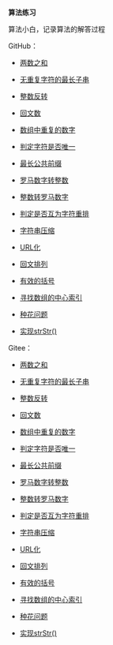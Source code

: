**算法练习**

算法小白，记录算法的解答过程

GitHub：

* [两数之和](https://github.com/zjhpure/algorithmPractice/tree/master/src/main/java/org/pure/algorithm/twoSum/title.md)

* [无重复字符的最长子串](https://github.com/zjhpure/algorithmPractice/tree/master/src/main/java/org/pure/algorithm/longestSubstring/title.md)

* [整数反转](https://github.com/zjhpure/algorithmPractice/tree/master/src/main/java/org/pure/algorithm/palindromeNum/title.md)

* [回文数](https://github.com/zjhpure/algorithmPractice/tree/master/src/main/java/org/pure/algorithm/intReverse/title.md)

* [数组中重复的数字](https://github.com/zjhpure/algorithmPractice/tree/master/src/main/java/org/pure/algorithm/repeatNum/title.md)

* [判定字符是否唯一](https://github.com/zjhpure/algorithmPractice/tree/master/src/main/java/org/pure/algorithm/strIsUnique/title.md)

* [最长公共前缀](https://github.com/zjhpure/algorithmPractice/tree/master/src/main/java/org/pure/algorithm/longestCommonPre/title.md)

* [罗马数字转整数](https://github.com/zjhpure/algorithmPractice/tree/master/src/main/java/org/pure/algorithm/romanToInt/title.md)

* [整数转罗马数字](https://github.com/zjhpure/algorithmPractice/tree/master/src/main/java/org/pure/algorithm/intToRoman/title.md)

* [判定是否互为字符重排](https://github.com/zjhpure/algorithmPractice/tree/master/src/main/java/org/pure/algorithm/stringRepeatPermutation/title.md)

* [字符串压缩](https://github.com/zjhpure/algorithmPractice/tree/master/src/main/java/org/pure/algorithm/stringCompress/title.md)

* [URL化](https://github.com/zjhpure/algorithmPractice/tree/master/src/main/java/org/pure/algorithm/stringToUrl/title.md)

* [回文排列](https://github.com/zjhpure/algorithmPractice/tree/master/src/main/java/org/pure/algorithm/palindromePermutation/title.md)

* [有效的括号](https://github.com/zjhpure/algorithmPractice/tree/master/src/main/java/org/pure/algorithm/validParentheses/title.md)

* [寻找数组的中心索引](https://github.com/zjhpure/algorithmPractice/tree/master/src/main/java/org/pure/algorithm/findPivotIndex/title.md)

* [种花问题](https://github.com/zjhpure/algorithmPractice/tree/master/src/main/java/org/pure/algorithm/canPlaceFlowers/title.md)

* [实现strStr()](https://github.com/zjhpure/algorithmPractice/tree/master/src/main/java/org/pure/algorithm/implementStrstr/title.md)

Gitee：

* [两数之和](https://gitee.com/zjhpure/algorithm-practice/tree/master/src/main/java/org/pure/algorithm/twoSum/title.md)

* [无重复字符的最长子串](https://gitee.com/zjhpure/algorithm-practice/tree/master/src/main/java/org/pure/algorithm/longestSubstring/title.md)

* [整数反转](https://gitee.com/zjhpure/algorithm-practice/tree/master/src/main/java/org/pure/algorithm/palindromeNum/title.md)

* [回文数](https://gitee.com/zjhpure/algorithm-practice/tree/master/src/main/java/org/pure/algorithm/intReverse/title.md)

* [数组中重复的数字](https://gitee.com/zjhpure/algorithm-practice/tree/master/src/main/java/org/pure/algorithm/repeatNum/title.md)

* [判定字符是否唯一](https://gitee.com/zjhpure/algorithm-practice/tree/master/src/main/java/org/pure/algorithm/strIsUnique/title.md)

* [最长公共前缀](https://gitee.com/zjhpure/algorithm-practice/tree/master/src/main/java/org/pure/algorithm/longestCommonPre/title.md)

* [罗马数字转整数](https://gitee.com/zjhpure/algorithm-practice/tree/master/src/main/java/org/pure/algorithm/romanToInt/title.md)

* [整数转罗马数字](https://gitee.com/zjhpure/algorithm-practice/tree/master/src/main/java/org/pure/algorithm/intToRoman/title.md)

* [判定是否互为字符重排](https://gitee.com/zjhpure/algorithm-practice/tree/master/src/main/java/org/pure/algorithm/stringRepeatPermutation/title.md)

* [字符串压缩](https://gitee.com/zjhpure/algorithm-practice/tree/master/src/main/java/org/pure/algorithm/stringCompress/title.md)

* [URL化](https://gitee.com/zjhpure/algorithm-practice/tree/master/src/main/java/org/pure/algorithm/stringToUrl/title.md)

* [回文排列](https://gitee.com/zjhpure/algorithm-practice/tree/master/src/main/java/org/pure/algorithm/palindromePermutation/title.md)

* [有效的括号](https://gitee.com/zjhpure/algorithm-practice/tree/master/src/main/java/org/pure/algorithm/validParentheses/title.md)

* [寻找数组的中心索引](https://gitee.com/zjhpure/algorithm-practice/tree/master/src/main/java/org/pure/algorithm/findPivotIndex/title.md)

* [种花问题](https://gitee.com/zjhpure/algorithm-practice/tree/master/src/main/java/org/pure/algorithm/canPlaceFlowers/title.md)

* [实现strStr()](https://gitee.com/zjhpure/algorithm-practice/tree/master/src/main/java/org/pure/algorithm/implementStrstr/title.md)

